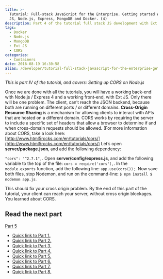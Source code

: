 ```yaml
---
title: >-
  Tutorial: Full-stack JavaScript for the Enterprise. Getting started with: Ext
  JS, Node.js, Express, MongoDB and Docker. (4)
description: Part 4 of the tutorial full stack JS development with Ext JS, Node.js, MongoDB and Docker
tags:
  - Docker
  - Node.js
  - MongoDB
  - Ext JS
  - CORS
categories:
  - Containers
date: 2016-08-19 16:30:58
alias: /developer/tutorial-full-stack-javascript-for-the-enterprise-getting-started-with-ext-js-node-js-express-mongodb-and-docker-4/
---
```


*This is part IV of the tutorial, and covers: Setting up CORS on Node.js* 

<!--more-->

Once we are done with all the tutorials, you will have a working back-end with Node.js / Express 4 and a working front-end, with Ext JS. Only there will be one problem. The client, can’t reach the JSON backend, because both are running on different ports / or different domains. **Cross-Origin Resource Sharing** is a mechanism for allowing clients to interact with APIs that are hosted on a different domain. CORS works by requiring the server to include a specific set of headers that allow a browser to determine if and when cross-domain requests should be allowed. (For more information about CORS, take a look here: [http://www.html5rocks.com/en/tutorials/cors/](http://www.html5rocks.com/en/tutorials/cors/) Let’s open **server/package.json**, and add the following dependency: 

`"cors": "^2.7.1",`. Open **server/config/express.js**, and add the following variable to the top of the file: `cors = require('cors'),`. In the `module.exports` function, add the following line: `app.use(cors());`. Now save both files, stop Nodemon, and run on the command-line: 
`$ npm install $ nodemon app.js`. 

This should fix your cross origin problem. By the end of this part of the tutorial, your client can reach your server, without cross origin blockages. You learned about CORS. 

## Read the next part 

[Part 5](/Containers/tutorial-full-stack-javascript-for-the-enterprise-getting-started-with-ext-js-node-js-express-mongodb-and-docker-5/)

*   [Quick link to Part 1.](/Containers/tutorial-full-stack-javascript-for-the-enterprise-getting-started-with-ext-js-node-js-express-mongodb-and-docker-1)
*   [Quick link to Part 2.](/Containers/tutorial-full-stack-javascript-for-the-enterprise-getting-started-with-ext-js-node-js-express-mongodb-and-docker-2)
*   [Quick link to Part 3.](/Containers/tutorial-full-stack-javascript-for-the-enterprise-getting-started-with-ext-js-node-js-express-mongodb-and-docker-3)
*   [Quick link to Part 4.](/Containers/tutorial-full-stack-javascript-for-the-enterprise-getting-started-with-ext-js-node-js-express-mongodb-and-docker-4)
*   [Quick link to Part 5.](/Containers/tutorial-full-stack-javascript-for-the-enterprise-getting-started-with-ext-js-node-js-express-mongodb-and-docker-5)
*   [Quick link to Part 6.](/Containers/tutorial-full-stack-javascript-for-the-enterprise-getting-started-with-ext-js-node-js-express-mongodb-and-docker-6)
*   [Quick link to Part 7.](/Containers/tutorial-full-stack-javascript-for-the-enterprise-getting-started-with-ext-js-node-js-express-mongodb-and-docker-7)
*   [Quick link to Part 8.](/Containers/tutorial-full-stack-javascript-for-the-enterprise-getting-started-with-ext-js-node-js-express-mongodb-and-docker-8)